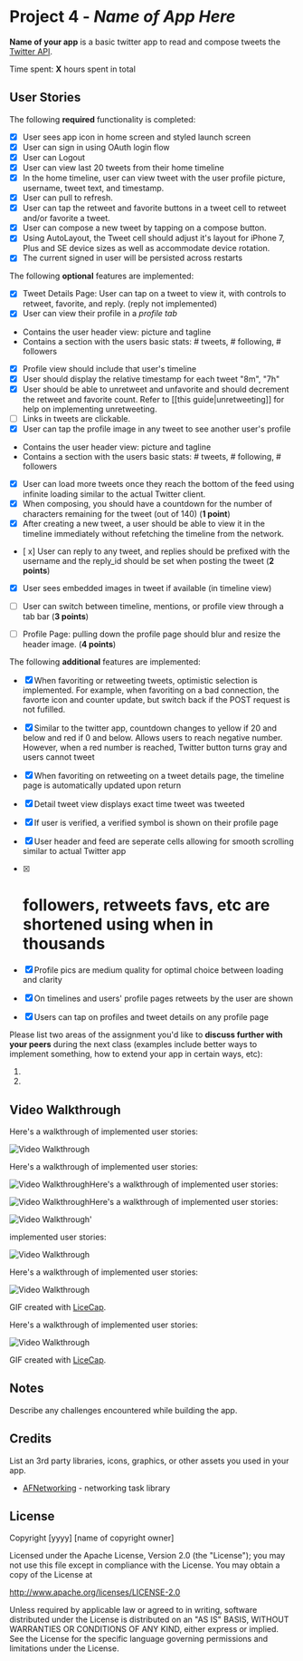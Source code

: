 # Project 4 - *Name of App Here*

**Name of your app** is a basic twitter app to read and compose tweets the [Twitter API](https://apps.twitter.com/).

Time spent: **X** hours spent in total

## User Stories

The following **required** functionality is completed:

- [x] User sees app icon in home screen and styled launch screen
- [x] User can sign in using OAuth login flow
- [x] User can Logout
- [x] User can view last 20 tweets from their home timeline
- [x] In the home timeline, user can view tweet with the user profile picture, username, tweet text, and timestamp.
- [x] User can pull to refresh.
- [x] User can tap the retweet and favorite buttons in a tweet cell to retweet and/or favorite a tweet.
- [x] User can compose a new tweet by tapping on a compose button.
- [x] Using AutoLayout, the Tweet cell should adjust it's layout for iPhone 7, Plus and SE device sizes as well as accommodate device rotation.
- [x] The current signed in user will be persisted across restarts

The following **optional** features are implemented:

- [x] Tweet Details Page: User can tap on a tweet to view it, with controls to retweet, favorite, and reply.
 (reply not implemented)
- [x] User can view their profile in a *profile tab*
- Contains the user header view: picture and tagline
- Contains a section with the users basic stats: # tweets, # following, # followers
- [x] Profile view should include that user's timeline
- [x] User should display the relative timestamp for each tweet "8m", "7h"
- [x] User should be able to unretweet and unfavorite and should decrement the retweet and favorite count. Refer to [[this guide|unretweeting]] for help on implementing unretweeting.
- [ ] Links in tweets are clickable.
- [x] User can tap the profile image in any tweet to see another user's profile
- Contains the user header view: picture and tagline
- Contains a section with the users basic stats: # tweets, # following, # followers
- [x] User can load more tweets once they reach the bottom of the feed using infinite loading similar to the actual Twitter client.
- [x] When composing, you should have a countdown for the number of characters remaining for the tweet (out of 140) (**1 point**)
- [x] After creating a new tweet, a user should be able to view it in the timeline immediately without refetching the timeline from the network.
- [ x] User can reply to any tweet, and replies should be prefixed with the username and the reply_id should be set when posting the tweet (**2 points**)
- [x] User sees embedded images in tweet if available (in timeline view)
- [ ] User can switch between timeline, mentions, or profile view through a tab bar (**3 points**)
- [ ] Profile Page: pulling down the profile page should blur and resize the header image. (**4 points**)


The following **additional** features are implemented:

- [x] When favoriting or retweeting tweets, optimistic selection is implemented. For example, when favoriting on a bad connection, the favorte icon and counter update, but switch back if the POST request is not fufilled.
- [x] Similar to the twitter app, countdown changes to yellow if 20 and below and red if 0 and below. Allows users to reach negative number. However, when a red number is reached, Twitter button turns gray and users cannot tweet
- [x] When favoriting on retweeting on a tweet details page, the timeline page is automatically updated upon return
- [x] Detail tweet view displays exact time tweet was tweeted
- [x] If user is verified, a verified symbol is shown on their profile page
- [x] User header and feed are seperate cells allowing for smooth scrolling similar to actual Twitter app
- [x] # followers, retweets favs, etc are shortened using when in thousands
- [x] Profile pics are medium quality for optimal choice between loading and clarity
- [x] On timelines and users' profile pages retweets by the user are shown
- [x] Users can tap on profiles and tweet details on any profile page




Please list two areas of the assignment you'd like to **discuss further with your peers** during the next class (examples include better ways to implement something, how to extend your app in certain ways, etc):

1.
2.

## Video Walkthrough

Here's a walkthrough of implemented user stories:

<img src='Gifs/TwitterMain.gif' title='Video Walkthrough' width='' alt='Video Walkthrough' />

Here's a walkthrough of implemented user stories:

<img src='Gifs/TwitterAutoLayout.gif' title='Video Walkthrough' width='' alt='Video Walkthrough' />Here's a walkthrough of implemented user stories:

<img src='Gifs/TwitterComposing.gif' title='Video Walkthrough' width='' alt='Video Walkthrough' />Here's a walkthrough of implemented user stories:

<img src='Gifs/TwitterDetailViewProfile.gif' title='Video Walkthrough' width='' alt='Video Walkthrough' />'

implemented user stories:

<img src='Gifs/TwitterMyProfile.gif' title='Video Walkthrough' width='' alt='Video Walkthrough' />

Here's a walkthrough of implemented user stories:

<img src='Gifs/TwitterFunctions.gif' title='Video Walkthrough' width='' alt='Video Walkthrough' />

GIF created with [LiceCap](http://www.cockos.com/licecap/).

Here's a walkthrough of implemented user stories:


<img src='Gifs/TwitterLikes' title='Video Walkthrough' width='' alt='Video Walkthrough' />

GIF created with [LiceCap](http://www.cockos.com/licecap/).

## Notes

Describe any challenges encountered while building the app.

## Credits

List an 3rd party libraries, icons, graphics, or other assets you used in your app.

- [AFNetworking](https://github.com/AFNetworking/AFNetworking) - networking task library

## License

Copyright [yyyy] [name of copyright owner]

Licensed under the Apache License, Version 2.0 (the "License");
you may not use this file except in compliance with the License.
You may obtain a copy of the License at

http://www.apache.org/licenses/LICENSE-2.0

Unless required by applicable law or agreed to in writing, software
distributed under the License is distributed on an "AS IS" BASIS,
WITHOUT WARRANTIES OR CONDITIONS OF ANY KIND, either express or implied.
See the License for the specific language governing permissions and
limitations under the License.

